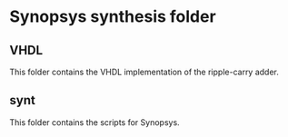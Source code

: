 # Synopsys synthesis folder


## VHDL
This folder contains the VHDL implementation of the ripple-carry adder.

## synt
This folder contains the scripts for Synopsys.
